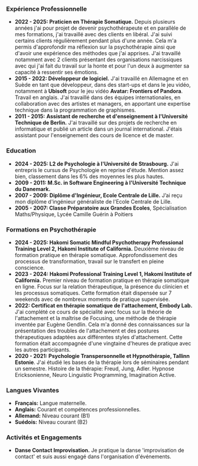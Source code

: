 
### Expérience Professionnelle 
- **2022 - 2025: Praticien en Thérapie Somatique.** Depuis plusieurs années j'ai pour projet de devenir psychothérapeute et en parallèle de mes formations, j'ai travaillé avec des clients en libéral. J'ai suivi certains clients régulièrement pendant plus d'une année. Cela m'a permis d'approfondir ma réflexion sur la psychothérapie ainsi que d'avoir une expérience des méthodes que j'ai apprises. J'ai travaillé notamment avec 2 clients présentant des organisations narcissiques avec qui j'ai fait du travail sur la honte et pour l'un deux à augmenter sa capacité à ressentir ses émotions.
- **2015 - 2022: Développeur de logiciel.** J'ai travaillé en Allemagne et en Suède en tant que développeur, dans des start-ups et dans le jeu vidéo, notamment à **Ubisoft** pour le jeu vidéo **Avatar: Frontiers of Pandora**. Travail en anglais. J'ai travaillé dans des équipes internationales, en collaboration avec des artistes et managers, en apportant une expertise technique dans la programmation de graphismes.
- **2011 - 2015:** **Assistant de recherche et d'enseignement à l'Université Technique de Berlin.** J'ai travaillé sur des projets de recherche en informatique et publié un article dans un journal international. J'étais assistant pour l'enseignement des cours de licence et de master. 
### Education
- **2024 - 2025: L2 de Psychologie à l'Université de Strasbourg.** J'ai entrepris le cursus de Psychologie en reprise d'étude. Mention assez bien, classement dans les 6% des moyennes les plus hautes. 
- **2009 - 2011: M.Sc. in Software Engineering à l'Université Technique du Danemark.**
- **2007 - 2009: Diplôme d'Ingénieur, Ecole Centrale de Lille.** J’ai reçu mon diplôme d'ingénieur généraliste de l'Ecole Centrale de Lille.
- **2005 - 2007: Classe Préparatoire aux Grandes Ecoles**, Spécialisation Maths/Physique, Lycée Camille Guérin à Poitiers
### Formations en Psychothérapie
- **2024 - 2025: Hakomi Somatic Mindful Psychotherapy Professional Training Level 2, Hakomi Institute of California.** Deuxième niveau de formation pratique en thérapie somatique. Approfondissement des processus de transformation, travail sur le transfert en pleine conscience.
- **2023 - 2024: Hakomi Professional Training Level 1, Hakomi Institute of California.** Premier niveau de formation pratique en thérapie somatique en ligne. Focus sur la relation thérapeutique, la présence du clinicien et les processus somatiques. Cette formation était dispensée sur 7 weekends avec de nombreux moments de pratique supervisée.
- **2022: Certificat en thérapie somatique de l'attachement, Embody Lab.** J'ai complété ce cours de spécialité avec focus sur la théorie de l'attachement et la maîtrise de Focusing, une méthode de thérapie inventée par Eugène Gendlin. Cela m'a donné des connaissances sur la présentation des troubles de l'attachement et des postures thérapeutiques adaptées aux différentes styles d'attachement. Cette formation était accompagnée d'une vingtaine d'heures de pratique avec les autres participants.
- **2020 - 2021: Psychologie Transpersonnelle et Hypnothérapie, Tallinn Estonie**. J'ai étudié les bases de la thérapie lors de séminaires pendant un semestre. Histoire de la thérapie: Freud, Jung, Adler. Hypnose Ericksonienne, Neuro Linguistic Programming, Imagination Active.
### Langues Vivantes 
- **Français:** Langue maternelle.
- **Anglais:** Courant et compétences professionnelles.
- **Allemand:** Niveau courant (B1)
- **Suédois:** Niveau courant (B2)
### Activités et Engagements
- **Danse Contact Improvisation.** Je pratique la danse 'improvisation de contact' et suis aussi engagé dans l'organisation d'événements.